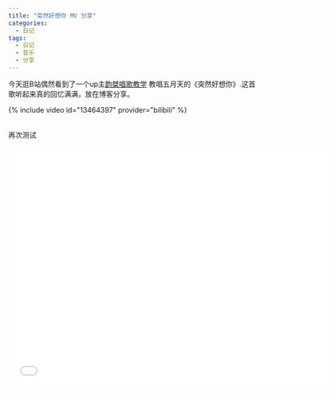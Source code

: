 ```yaml
---
title: "突然好想你 MV 分享"
categories:
  - 日记
tags:
  - 日记
  - 音乐
  - 分享
---
```

今天逛B站偶然看到了一个up主[韵桀唱歌教学](https://www.bilibili.com/video/av66618622) 教唱五月天的《突然好想你》.这首歌听起来真的回忆满满，放在博客分享。

{% include video id="13464397" provider="bilibili" %}

<br>再次测试

<iframe src="//player.bilibili.com/player.html?aid=13464397&high_quality=1" scrolling="no" border="0" frameborder="no" framespacing="0" width="640" height="480" allowfullscreen="true"> </iframe>

<!-- <iframe width="560" height="315" src="https://www.youtube.com/embed/3xgQ9iXLqJ0" frameborder="0" allow="accelerometer; autoplay; encrypted-media; gyroscope; picture-in-picture" allowfullscreen></iframe> -->
